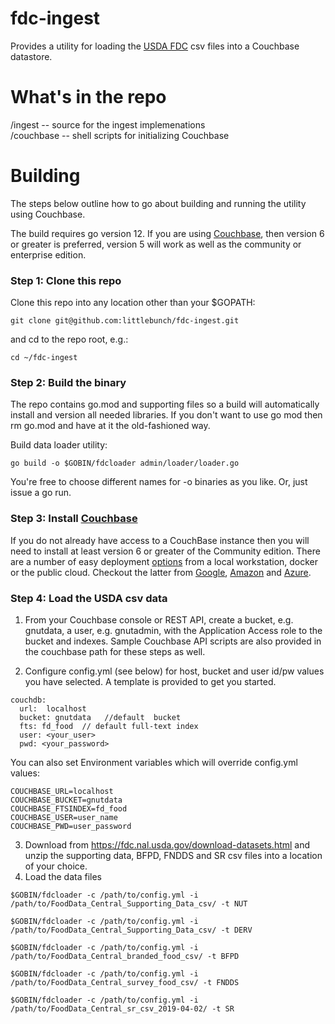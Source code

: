 # fdc-ingest
Provides a utility for loading the [USDA FDC](https://fdc.nal.usda.gov/download-datasets.html) csv files into a Couchbase datastore.  

# What's in the repo    
/ingest -- source for the ingest implemenations      
/couchbase -- shell scripts for initializing Couchbase

# Building   
The steps below outline how to go about building and running the utility using Couchbase.  

The build requires go version 12.  If you are using [Couchbase](https://www.couchbase.com/downloads), then version 6 or greater is preferred, version 5 will work as well as the community or enterprise edition.

### Step 1: Clone this repo
Clone this repo into any location other than your $GOPATH:
```
git clone git@github.com:littlebunch/fdc-ingest.git
```
and cd to the repo root, e.g.:
```
cd ~/fdc-ingest
```
      
### Step 2: Build the binary

The repo contains go.mod and supporting files so a build will automatically install and version all needed libraries.  If you don't want to use go mod then rm go.mod and have at it the old-fashioned way.   

Build data loader utility:   
```
go build -o $GOBIN/fdcloader admin/loader/loader.go
```
You're free to choose different names for -o binaries as you like. Or, just issue a go run.

### Step 3: Install [Couchbase](https://www.couchbase.com)     
If you do not already have access to a CouchBase instance then you will need to install at least version 6 or greater of the Community edition.  There are a number of easy deployment [options](https://resources.couchbase.com/cloud-partner-gcp/docs-deploy-gcp) from a local workstation, docker or the public cloud.  Checkout the latter from [Google](https://resources.couchbase.com/cloud-partner-gcp/docs-deploy-gcp), [Amazon](https://resources.couchbase.com/cloud-partner-gcp/docs-deploy-gcp) and [Azure](https://resources.couchbase.com/cloud-partner-gcp/docs-deploy-gcp).     

### Step 4:  Load the USDA csv data
1. From your Couchbase console or REST API, create a bucket, e.g. gnutdata, a user, e.g. gnutadmin, with the Application Access role to the bucket and indexes.    Sample Couchbase API scripts are also provided in the couchbase path for these steps as well.

2. Configure config.yml (see below) for host, bucket and user id/pw values you have selected.  A template is provided to get you started.

```
couchdb:   
  url:  localhost   
  bucket: gnutdata   //default  bucket    
  fts: fd_food  // default full-text index   
  user: <your_user>    
  pwd: <your_password>    

```
You can also set Environment variables which will override config.yml values:  
```
COUCHBASE_URL=localhost   
COUCHBASE_BUCKET=gnutdata   
COUCHBASE_FTSINDEX=fd_food   
COUCHBASE_USER=user_name   
COUCHBASE_PWD=user_password   
```
3. Download from https://fdc.nal.usda.gov/download-datasets.html and unzip the supporting data, BFPD, FNDDS and SR csv files into a location of your choice.   
4. Load the data files
```
$GOBIN/fdcloader -c /path/to/config.yml -i /path/to/FoodData_Central_Supporting_Data_csv/ -t NUT 
```
```
$GOBIN/fdcloader -c /path/to/config.yml -i /path/to/FoodData_Central_Supporting_Data_csv/ -t DERV
```
```
$GOBIN/fdcloader -c /path/to/config.yml -i /path/to/FoodData_Central_branded_food_csv/ -t BFPD    
```
```
$GOBIN/fdcloader -c /path/to/config.yml -i /path/to/FoodData_Central_survey_food_csv/ -t FNDDS  
```    
```
$GOBIN/fdcloader -c /path/to/config.yml -i /path/to/FoodData_Central_sr_csv_2019-04-02/ -t SR
``` 


